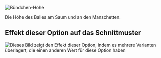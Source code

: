 ![Bündchen-Höhe](ribbingheight.svg)

Die Höhe des Balles am Saum und an den Manschetten.

## Effekt dieser Option auf das Schnittmuster

![Dieses Bild zeigt den Effekt dieser Option, indem es mehrere Varianten überlagert, die einen anderen Wert für diese Option haben](huey_ribbingheight_sample.svg "Effekt dieser Option auf das Schnittmuster")
